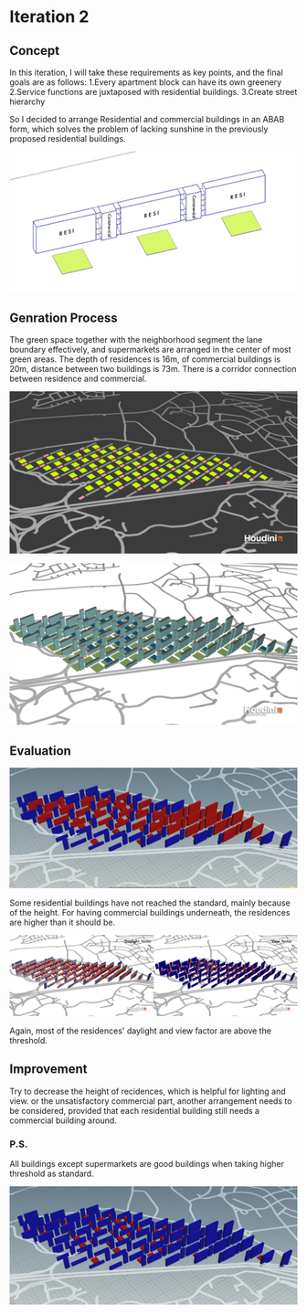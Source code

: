 # Iteration 2

## Concept
In this iteration, I will take these requirements as key points, and the final goals are as follows:
1.Every apartment block can have its own greenery
2.Service functions are juxtaposed with residential buildings.
3.Create street hierarchy

So I decided to arrange Residential and commercial buildings in an ABAB form, which solves the problem of lacking sunshine in the previously proposed residential buildings. 

![gras](imgs/I3P1.jpg)

## Genration Process
The green space together with the neighborhood segment the lane boundary effectively, and supermarkets are arranged in the center of most green areas. The depth of residences is 16m, of commercial buildings is 20m, distance between two buildings is 73m. There is a corridor connection between residence and commercial.

![gras](imgs/I3P2.jpg)

![gras](imgs/I3P6.png)

## Evaluation

![gras](imgs/I3P3.jpg)

Some residential buildings have not reached the standard, mainly because of the height. For having commercial buildings underneath, the residences are higher than it should be.

![gras](imgs/I3P4.png)

Again, most of the residences' daylight and view factor are above the threshold.

## Improvement
Try to decrease the height of recidences, which is helpful for lighting and view. or the unsatisfactory commercial part, another arrangement needs to be considered, provided that each residential building still needs a commercial building around.

### P.S.

All buildings except supermarkets are good buildings when taking higher threshold as standard.

![gras](imgs/I3P7.jpg)
